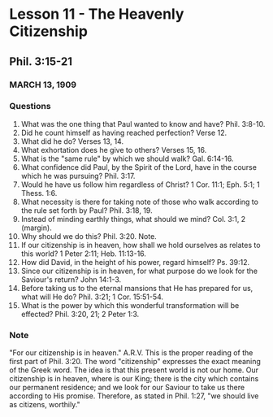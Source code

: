 # Lesson 11 - The Heavenly Citizenship

## Phil. 3:15-21

### MARCH 13, 1909

### Questions

1. What was the one thing that Paul wanted to know and have? Phil. 3:8-10.
2. Did he count himself as having reached perfection? Verse 12.
3. What did he do? Verses 13, 14.
4. What exhortation does he give to others? Verses 15, 16.
5. What is the "same rule" by which we should walk? Gal. 6:14-16.
6. What confidence did Paul, by the Spirit of the Lord, have in the course which he was pursuing? Phil. 3:17.
7. Would he have us follow him regardless of Christ? 1 Cor. 11:1; Eph. 5:1; 1 Thess. 1:6.
8. What necessity is there for taking note of those who walk according to the rule set forth by Paul? Phil. 3:18, 19.
9. Instead of minding earthly things, what should we mind? Col. 3:1, 2 (margin).
10. Why should we do this? Phil. 3:20. Note.
11. If our citizenship is in heaven, how shall we hold ourselves as relates to this world? 1 Peter 2:11; Heb. 11:13-16.
12. How did David, in the height of his power, regard himself? Ps. 39:12.
13. Since our citizenship is in heaven, for what purpose do we look for the Saviour's return? John 14:1-3.
14. Before taking us to the eternal mansions that He has prepared for us, what will He do? Phil. 3:21; 1 Cor. 15:51-54.
15. What is the power by which this wonderful transformation will be effected? Phil. 3:20, 21; 2 Peter 1:3.

### Note

"For our citizenship is in heaven." A.R.V. This is the proper reading of the first part of Phil. 3:20. The word "citizenship" expresses the exact meaning of the Greek word. The idea is that this present world is not our home. Our citizenship is in heaven, where is our King; there is the city which contains our permanent residence; and we look for our Saviour to take us there according to His promise. Therefore, as stated in Phil. 1:27, "we should live as citizens, worthily."